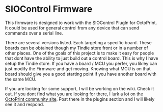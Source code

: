 # SIOControl Firmware
This firmware is designed to work with the SIOControl PlugIn for OctoPrint. It could be used for general control from any device that can send commands over a serial line. 

There are several versions listed. Each targeting a specific board. These boards can be obtained though my Tindie store front or in a number of other places.
One of the goals of this project is to make it easy for people that dont have the ability to just build out a control board. This is why I have setup the Tindie store. 
If you have a board / MCU you perfer, you likley can just modify the Firmware and get moving. Knowing what MCU is on that board should give you a good starting point if you have another board with the same MCU.


If you are looking for some support, I will be working on the wiki. Check it out. If you dont find what you are looking for there, I lurk a lot on the [OctoPrint community site](https://community.octoprint.org/). Post there in the plugins section and I will likely see it and respond. 


